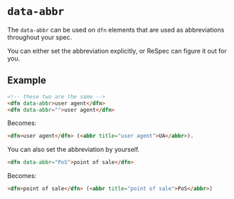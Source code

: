 # `data-abbr`

The `data-abbr` can be used on `dfn` elements that are used as abbreviations throughout your spec.

You can either set the abbreviation explicitly, or ReSpec can figure it out for you.

## Example

<aside class="example" title="Generate abbreviation automatically.">

```html
<!-- these two are the same -->
<dfn data-abbr>user agent</dfn>
<dfn data-abbr="">user agent</dfn>
```

Becomes:

<samp>

```html
<dfn>user agent</dfn> (<abbr title="user agent">UA</abbr>).
```

</samp>

</aside>

You can also set the abbreviation by yourself.

<aside class="example" title="Explicitly specify an abbreviation.">

```html
<dfn data-abbr="PoS">point of sale</dfn>
```

Becomes:

<samp>

```html
<dfn>point of sale</dfn> (<abbr title="point of sale">PoS</abbr>)
```

</samp>
</aside>
